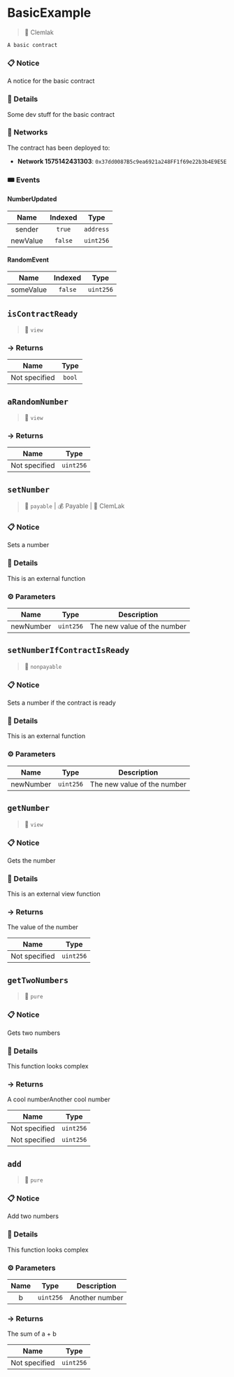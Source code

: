# BasicExample
> 👤 Clemlak
```
A basic contract
```


### 📋 Notice

A notice for the basic contract


### 🔎 Details

Some dev stuff for the basic contract

### 📡 Networks

The contract has been deployed to:
* **Network 1575142431303**: `0x37dd0087B5c9ea6921a248FF1f69e22b3b4E9E5E`



### 🎟 Events


#### NumberUpdated
| Name | Indexed | Type |
|:-:|:-:|:-:|
| sender | `true` | `address` |
| newValue | `false` | `uint256` |


#### RandomEvent
| Name | Indexed | Type |
|:-:|:-:|:-:|
| someValue | `false` | `uint256` |



## `isContractReady`

>👀 `view`




### → Returns



| Name | Type |
|:-:|:-:|
|  Not specified  | `bool` |



## `aRandomNumber`

>👀 `view`




### → Returns



| Name | Type |
|:-:|:-:|
|  Not specified  | `uint256` |



## `setNumber`

>👀 `payable` | 💰 Payable | 👤 ClemLak 

### 📋 Notice

Sets a number


### 🔎 Details

This is an external function

### ⚙️ Parameters

| Name | Type | Description |
|:-:|:-:| - |
| newNumber | `uint256` | The new value of the number |



## `setNumberIfContractIsReady`

>👀 `nonpayable`

### 📋 Notice

Sets a number if the contract is ready


### 🔎 Details

This is an external function

### ⚙️ Parameters

| Name | Type | Description |
|:-:|:-:| - |
| newNumber | `uint256` | The new value of the number |



## `getNumber`

>👀 `view`

### 📋 Notice

Gets the number


### 🔎 Details

This is an external view function

### → Returns

The value of the number

| Name | Type |
|:-:|:-:|
|  Not specified  | `uint256` |



## `getTwoNumbers`

>👀 `pure`

### 📋 Notice

Gets two numbers


### 🔎 Details

This function looks complex

### → Returns

A cool numberAnother cool number

| Name | Type |
|:-:|:-:|
|  Not specified  | `uint256` |
|  Not specified  | `uint256` |



## `add`

>👀 `pure`

### 📋 Notice

Add two numbers


### 🔎 Details

This function looks complex

### ⚙️ Parameters

| Name | Type | Description |
|:-:|:-:| - |
| b | `uint256` | Another number |

### → Returns

The sum of a + b

| Name | Type |
|:-:|:-:|
|  Not specified  | `uint256` |



